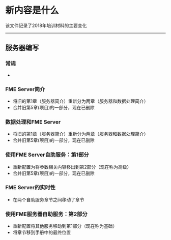 # 新内容是什么 #
该文件记录了2018年培训材料的主要变化


---

## 服务器编写 ##

### 常规 ###
-


### FME Server简介 ###
- 将旧的第1章（服务器简介）重新分为两章（服务器和数据处理简介）
- 合并旧第5章(项目)的一部分，现在已删除

### 数据处理和FME Server ###
- 将旧的第1章（服务器简介）重新分为两章（服务器和数据处理简介）
- 合并旧第5章(项目)的一部分，现在已删除

### 使用FME Server自助服务：第1部分 ###
- 重新配置为将参数相关内容移出到第2部分（现在称为高级）
- 合并旧第5章(项目)的一部分，现在已删除

### FME Server的实时性 ###
- 在两个自助服务章节之间移动了章节

### 使用FME服务器自助服务：第2部分 ###
- 重新配置将其他服务移动到第1部分（现在称为基础）
- 将章节移到手册中的最终位置
